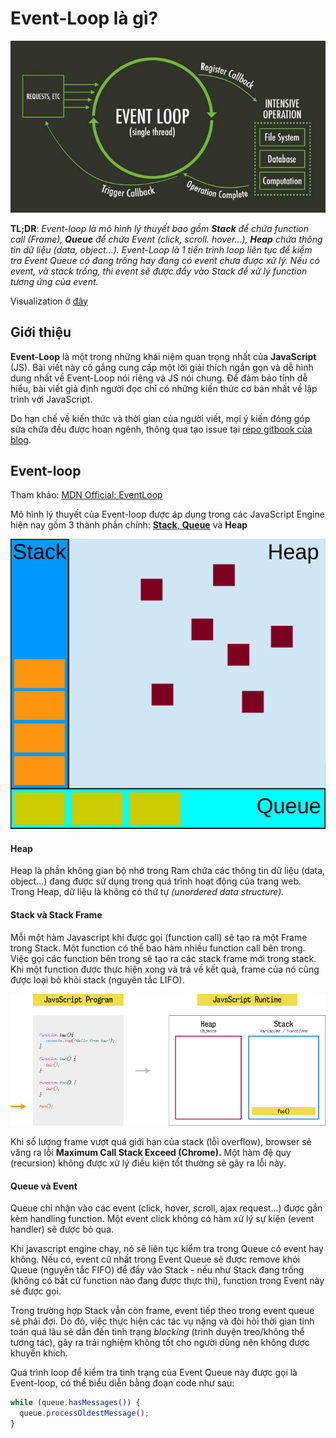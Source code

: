 # Event-Loop là gì?

![](.gitbook/assets/event-loop.jpg)

**TL;DR**: _Event-loop là mô hình lý thuyết bao gồm **Stack** để chứa function call \(Frame\),  **Queue** để chứa Event \(click, scroll. hover...\), **Heap** chứa thông tin dữ liệu \(data, object...\). Event-Loop là 1 tiến trình loop liên tục để kiểm tra Event Queue có đang trống hay đang có event chưa được xử lý. Nếu có event, và stack trống, thì event sẽ được đẩy vào Stack để xử lý function tương ứng của event._

Visualization ở [đây](http://latentflip.com/loupe/?code=ZnVuY3Rpb24gcHJpbnRIZWxsbygpIHsNCiAgICBjb25zb2xlLmxvZygnSGVsbG8gZnJvbSBiYXonKTsNCn0NCg0KZnVuY3Rpb24gYmF6KCkgew0KICAgIHNldFRpbWVvdXQocHJpbnRIZWxsbywgMzAwMCk7DQp9DQoNCmZ1bmN0aW9uIGJhcigpIHsNCiAgICBiYXooKTsNCn0NCg0KZnVuY3Rpb24gZm9vKCkgew0KICAgIGJhcigpOw0KfQ0KDQpmb28oKTs%3D!!!PGJ1dHRvbj5DbGljayBtZSE8L2J1dHRvbj4%3D)

## Giới thiệu

**Event-Loop** là một trong những khái niệm quan trọng nhất của **JavaScript** \(JS\). Bài viết này cố gắng cung cấp một lời giải thích ngắn gọn và dễ hình dung nhất về Event-Loop nói riêng và JS nói chung. Để đảm bảo tính dễ hiểu, bài viết giả định người đọc chỉ có những kiến thức cơ bản nhất về lập trình với JavaScript.

Do hạn chế về kiến thức và thời gian của người viết, mọi ý kiến đóng góp sửa chữa đều được hoan ngênh, thông qua tạo issue tại [repo gitbook của blog](http://github.com/vutran1710/journals).

## Event-loop

Tham khảo: [MDN Official: EventLoop](https://developer.mozilla.org/en-US/docs/Web/JavaScript/EventLoop)

Mô hình lý thuyết của Event-loop được áp dụng trong các JavaScript Engine hiện nay gồm 3 thành phần chính: [**Stack**, **Queue**](https://journal.vutr.io/go/khoa-hoc-may-tinh-co-ban#stack-va-queue) và **Heap**

![](.gitbook/assets/default.svg)

#### Heap

Heap là phần không gian bộ nhớ trong Ram chứa các thông tin dữ liệu \(data, object...\) đang được sử dụng trong quá trình hoạt động của trang web. Trong Heap, dữ liệu là không có thứ tự _\(unordered data structure\)._

#### Stack và Stack Frame

Mỗi một hàm Javascript khi được gọi \(function call\) sẽ tạo ra một Frame trong Stack. Một function có thể bao hàm nhiều function call bên trong. Việc gọi các function bên trong sẽ tạo ra các stack frame mới trong stack. Khi một function được thực hiện xong và trả về kết quả, frame của nó cũng được loại bỏ khỏi stack \(nguyên tắc LIFO\).

![](.gitbook/assets/1_rrolpv-zrmpa-srnhwlbva.gif)

Khi số lượng frame vượt quá giới hạn của stack \(lỗi overflow\), browser sẽ văng ra lỗi **Maximum Call Stack Exceed \(Chrome\).** Một hàm đệ quy \(recursion\) không được xử lý điều kiện tốt thường sẽ gây ra lỗi này.

#### Queue và Event

Queue chỉ nhận vào các event \(click, hover, scroll, ajax request...\) được gắn kèm handling function. Một event click không có hàm xử lý sự kiện \(event handler\) sẽ được bỏ qua. 

Khi javascript engine chạy, nó sẽ liên tục kiểm tra trong Queue có event hay không. Nếu có, event cũ nhất trong Event Queue sẽ được remove khỏi Queue \(nguyên tắc FIFO\) để đẩy vào Stack - nếu như Stack đang trống \(không có bất cứ function nào đang được thực thi\), function trong Event này sẽ được gọi. 

Trong trường hợp Stack vẫn còn frame, event tiếp theo trong event queue sẽ phải đợi. Do đó, việc thực hiện các tác vụ nặng và đòi hỏi thời gian tính toán quá lâu sẽ dẫn đến tình trạng _blocking_ \(trình duyện treo/không thể tương tác\), gây ra trải nghiệm không tốt cho người dùng nên không được khuyến khích.

Quá trình loop để kiểm tra tình trạng của Event Queue này được gọi là Event-loop, có thể biểu diễn bằng đoạn code như sau:

```javascript
while (queue.hasMessages()) {
  queue.processOldestMessage();
}
```



